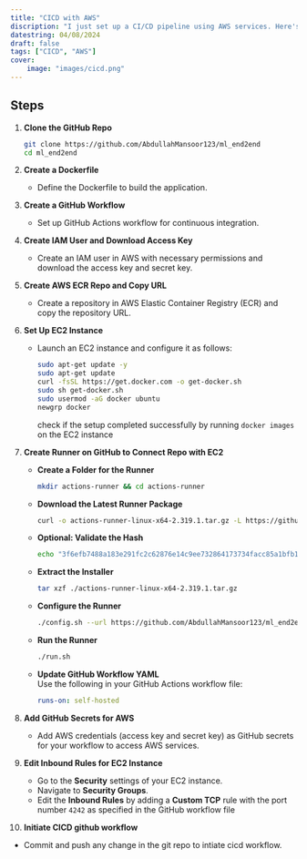 ```yaml
---
title: "CICD with AWS"
discription: "I just set up a CI/CD pipeline using AWS services. Here's a step-by-step guide on how I did it."
datestring: 04/08/2024
draft: false
tags: ["CICD", "AWS"]
cover: 
    image: "images/cicd.png"
---
```




## Steps

1. **Clone the GitHub Repo**  
   ```bash
   git clone https://github.com/AbdullahMansoor123/ml_end2end
   cd ml_end2end
   ```

2. **Create a Dockerfile**  
   - Define the Dockerfile to build the application.

3. **Create a GitHub Workflow**  
   - Set up GitHub Actions workflow for continuous integration.

4. **Create IAM User and Download Access Key**  
   - Create an IAM user in AWS with necessary permissions and download the access key and secret key.

5. **Create AWS ECR Repo and Copy URL**  
   - Create a repository in AWS Elastic Container Registry (ECR) and copy the repository URL.

6. **Set Up EC2 Instance**  
   - Launch an EC2 instance and configure it as follows:
     ```bash
     sudo apt-get update -y
     sudo apt-get update
     curl -fsSL https://get.docker.com -o get-docker.sh
     sudo sh get-docker.sh
     sudo usermod -aG docker ubuntu
     newgrp docker
     ```
     check if the setup completed successfully by running `docker images` on the EC2 instance

7. **Create Runner on GitHub to Connect Repo with EC2**
   - **Create a Folder for the Runner**  
     ```bash
     mkdir actions-runner && cd actions-runner
     ```

   - **Download the Latest Runner Package**  
     ```bash
     curl -o actions-runner-linux-x64-2.319.1.tar.gz -L https://github.com/actions/runner/releases/download/v2.319.1/actions-runner-linux-x64-2.319.1.tar.gz
     ```

   - **Optional: Validate the Hash**  
     ```bash
     echo "3f6efb7488a183e291fc2c62876e14c9ee732864173734facc85a1bfb1744464  actions-runner-linux-x64-2.319.1.tar.gz" | shasum -a 256 -c
     ```

   - **Extract the Installer**  
     ```bash
     tar xzf ./actions-runner-linux-x64-2.319.1.tar.gz
     ```

   - **Configure the Runner**  
     ```bash
     ./config.sh --url https://github.com/AbdullahMansoor123/ml_end2end --token <your_github_token>
     ```

   - **Run the Runner**  
     ```bash
     ./run.sh
     ```

   - **Update GitHub Workflow YAML**  
     Use the following in your GitHub Actions workflow file:
     ```yaml
     runs-on: self-hosted
     ```

8. **Add GitHub Secrets for AWS**
   - Add AWS credentials (access key and secret key) as GitHub secrets for your workflow to access AWS services.

9. **Edit Inbound Rules for EC2 Instance**  
   - Go to the **Security** settings of your EC2 instance.
   - Navigate to **Security Groups**.
   - Edit the **Inbound Rules** by adding a **Custom TCP** rule with the port number `4242` as specified in the GitHub workflow file
10.  **Initiate CICD github workflow**
   - Commit and push any change in the git repo to intiate cicd workflow.  
